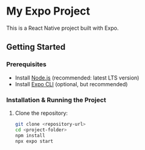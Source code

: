 # My Expo Project

This is a React Native project built with Expo.

## Getting Started

### Prerequisites
- Install [Node.js](https://nodejs.org/) (recommended: latest LTS version)
- Install [Expo CLI](https://docs.expo.dev/get-started/installation/) (optional, but recommended)

### Installation & Running the Project

1. Clone the repository:
   ```sh
   git clone <repository-url>
   cd <project-folder>
   npm install
   npx expo start
